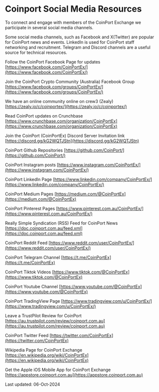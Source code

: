 # Coinport Social Media Resources
<base target="_blank">
To connect and engage with members of the CoinPort Exchange we participate in several social media channels.

Some social media channels, such as Facebook and X(Twitter) are popular for CoinPort news and events. LinkedIn is used for CoinPort staff networking and recruitment. Telegram and Discord channels are a useful source for technical resources.

Follow the CoinPort Facebook Page for updates [https://www.facebook.com/CoinPortEx/](https://www.facebook.com/CoinPortEx/)

Join the CoinPort Crypto Community (Australia) Facebook Group [https://www.facebook.com/groups/CoinPortEx/](https://www.facebook.com/groups/CoinPortEx/)

We have an online community online on crew3 (Zealy) [https://zealy.io/c/coinportex/](https://zealy.io/c/coinportex/)

Read CoinPort updates on Crunchbase [https://www.crunchbase.com/organization/CoinPortEx](https://www.crunchbase.com/organization/CoinPortEx)

Join the CoinPort (CoinPortEx) Discord Server Invitation link [https://discord.gg/kG2WQTJStn](https://discord.gg/kG2WQTJStn)

CoinPort Github Repositories [https://github.com/CoinPort/](https://github.com/CoinPort/)

CoinPort Instagram posts [https://www.instagram.com/CoinPortEx/](https://www.instagram.com/CoinPortEx/)

CoinPort LinkedIn Page [https://www.linkedin.com/company/CoinPortEx/](https://www.linkedin.com/company/CoinPortEx/)

CoinPort Medium Pages [https://medium.com/@CoinPortEx](https://medium.com/@CoinPortEx)

CoinPort Pinterest Pages [https://www.pinterest.com.au/CoinPortEx/](https://www.pinterest.com.au/CoinPortEx/)

Really Simple Syndication (RSS) Feed for CoinPort News [https://doc.coinport.com.au/feed.xml](https://doc.coinport.com.au/feed.xml)

CoinPort Reddit Feed [https://www.reddit.com/user/CoinPortEx/](https://www.reddit.com/user/CoinPortEx/)

CoinPort Telegram Channel [https://t.me/CoinPortEx](https://t.me/CoinPortEx)

CoinPort Tiktok Videos [https://www.tiktok.com/@CoinPortEx](https://www.tiktok.com/@CoinPortEx)

CoinPort Youtube Channel [https://www.youtube.com/@CoinPortEx](https://www.youtube.com/@CoinPortEx)

CoinPort TradingView Page [https://www.tradingview.com/u/CoinPortEx/](https://www.tradingview.com/u/CoinPortEx/)

Leave a TrustPilot Review for CoinPort [https://au.trustpilot.com/review/coinport.com.au](https://au.trustpilot.com/review/coinport.com.au)

CoinPort Twitter Feed [https://twitter.com/CoinPortEx](https://twitter.com/CoinPortEx)

Wikipedia Page for CoinPort Exchange [https://en.wikipedia.org/wiki/CoinPortEx](https://en.wikipedia.org/wiki/CoinPortEx)

Get the Apple iOS Mobile App for CoinPort Exchange [https://appstore.coinport.com.au](https://appstore.coinport.com.au)

Last updated: 06-Oct-2024
